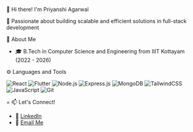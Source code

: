 👋 Hi there! I'm Priyanshi Agarwal

🚀 Passionate about building scalable and efficient solutions in full-stack development

 💼 About Me
- 🎓 B.Tech in Computer Science and Engineering from IIIT Kottayam (2022 - 2026)


 ⚙️ Languages and Tools

![React](https://img.shields.io/badge/-React-20232A?logo=react&logoColor=61DAFB&style=for-the-badge)
![Flutter](https://img.shields.io/badge/-Flutter-02569B?logo=flutter&logoColor=white&style=for-the-badge)
![Node.js](https://img.shields.io/badge/-Node.js-339933?logo=node.js&logoColor=white&style=for-the-badge)
![Express.js](https://img.shields.io/badge/-Express.js-000000?logo=express&logoColor=white&style=for-the-badge)
![MongoDB](https://img.shields.io/badge/-MongoDB-47A248?logo=mongodb&logoColor=white&style=for-the-badge)
![TailwindCSS](https://img.shields.io/badge/-TailwindCSS-38B2AC?logo=tailwindcss&logoColor=white&style=for-the-badge)
![JavaScript](https://img.shields.io/badge/-JavaScript-F7DF1E?logo=javascript&logoColor=black&style=for-the-badge)
![Git](https://img.shields.io/badge/-Git-F05032?logo=git&logoColor=white&style=for-the-badge)

=
📫 Let's Connect!
- 💼 [LinkedIn](https://www.linkedin.com/in/priyanshi-agarwal-19900a26a/)
- 📧 [Email Me](mailto:priyanshiagarwal4851@gmail.com)
